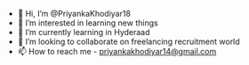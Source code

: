- 👋 Hi, I’m @PriyankaKhodiyar18
- 👀 I’m interested in learning new things
- 🌱 I’m currently learning in Hyderaad
- 💞️ I’m looking to collaborate on freelancing recruitment world
- 📫 How to reach me - priyankakhodiyar14@gmail.com

<!---
PriyankaKhodiyar18/PriyankaKhodiyar18 is a ✨ special ✨ repository because its `README.md` (this file) appears on your GitHub profile.
You can click the Preview link to take a look at your changes.
--->

